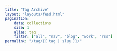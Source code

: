 ```yaml
---
title: "Tag Archive"
layout: "layouts/feed.html"
pagination:
    data: collections
    size: 1
    alias: tag
    filter: ["all", "nav", "blog", "work", "rss"]
permalink: "/tag/{{ tag | slug }}/"
---
```

